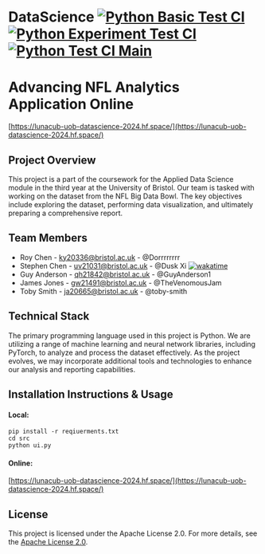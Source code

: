 # DataScience [![Python Basic Test CI](https://github.com/Uob-DataScience-2024/DataScience/actions/workflows/auto_test_ci.yml/badge.svg)](https://github.com/Uob-DataScience-2024/DataScience/actions/workflows/auto_test_ci.yml) [![Python Experiment Test CI](https://github.com/Uob-DataScience-2024/DataScience/actions/workflows/auto_test_ci_experiment.yml/badge.svg)](https://github.com/Uob-DataScience-2024/DataScience/actions/workflows/auto_test_ci_experiment.yml) [![Python Test CI Main](https://github.com/Uob-DataScience-2024/DataScience/actions/workflows/auto_test_ci_main.yml/badge.svg)](https://github.com/Uob-DataScience-2024/DataScience/actions/workflows/auto_test_ci_main.yml)

# Advancing NFL Analytics Application Online 

[https://lunacub-uob-datascience-2024.hf.space/](https://lunacub-uob-datascience-2024.hf.space/)

## Project Overview
This project is a part of the coursework for the Applied Data Science module in the third year at the University of Bristol. Our team is tasked with working on the dataset from the NFL Big Data Bowl. The key objectives include exploring the dataset, performing data visualization, and ultimately preparing a comprehensive report.

## Team Members
- Roy Chen - ky20336@bristol.ac.uk - @Dorrrrrrrr
- Stephen Chen - uv21031@bristol.ac.uk - @Dusk Xi [![wakatime](https://wakatime.com/badge/user/23381c4b-372b-46eb-b687-994db38af858/project/018e2ead-93bd-4e6b-a12e-2c3fa87c45a9.svg)](https://wakatime.com/badge/user/23381c4b-372b-46eb-b687-994db38af858/project/018e2ead-93bd-4e6b-a12e-2c3fa87c45a9)
- Guy Anderson - qh21842@bristol.ac.uk - @GuyAnderson1
- James Jones - gw21491@bristol.ac.uk - @TheVenomousJam
- Toby Smith - ja20665@bristol.ac.uk - @toby-smith

## Technical Stack
The primary programming language used in this project is Python. We are utilizing a range of machine learning and neural network libraries, including PyTorch, to analyze and process the dataset effectively. As the project evolves, we may incorporate additional tools and technologies to enhance our analysis and reporting capabilities.

## Installation Instructions & Usage
#### Local:
```
pip install -r reqiuerments.txt
cd src
python ui.py
```
#### Online:
[https://lunacub-uob-datascience-2024.hf.space/](https://lunacub-uob-datascience-2024.hf.space/)

## License
This project is licensed under the Apache License 2.0. For more details, see the [Apache License 2.0](https://www.apache.org/licenses/LICENSE-2.0).
